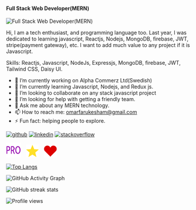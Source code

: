 #### Full Stack Web Developer(MERN)
![Full Stack Web Developer(MERN)](https://i.ibb.co/KbPJBxX/github.png)

Hi, 
I am a tech enthusiast, and programming language too. Last year, I was dedicated to learning javascript, Reactjs, Nodejs, MongoDB, firebase, JWT, stripe(payment gateway), etc. I want to add much value to any project if it is Javascript.

Skills: Reactjs, Javascript, NodeJs, Expressjs, MongoDB, firebase, JWT, Tailwind CSS, Daisy UI.

- 🔭 I’m currently working on Alpha Commerz Ltd(Swedish) 
- 🌱 I’m currently learning Javascript, Nodejs, and Redux js. 
- 👯 I’m looking to collaborate on any stack javascript project 
- 🤔 I’m looking for help with getting a friendly team. 
- 💬 Ask me about any MERN technology. 
- 📫 How to reach me: omarfarukesham@gmail.com 
- ⚡ Fun fact: helping people to explore. 


[<img src='https://cdn.jsdelivr.net/npm/simple-icons@3.0.1/icons/github.svg' alt='github' height='40'>](https://github.com/https://github.com/omarfarukesham)  [<img src='https://cdn.jsdelivr.net/npm/simple-icons@3.0.1/icons/linkedin.svg' alt='linkedin' height='40'>](https://www.linkedin.com/in/https://www.linkedin.com/in/omar-faruk-934176240//)  [<img src='https://cdn.jsdelivr.net/npm/simple-icons@3.0.1/icons/stackoverflow.svg' alt='stackoverflow' height='40'>](https://stackoverflow.com/users/https://stackoverflow.com/users/5261469/omarfaruk)  

<a href='https://github.com/pricing'><img src='https://raw.githubusercontent.com/acervenky/animated-github-badges/master/assets/pro.gif' width='40' height='40'></a> <a href='https://stars.github.com/'><img src='https://raw.githubusercontent.com/acervenky/animated-github-badges/master/assets/starbadge.gif' width='35' height='35'></a> <a href='https://docs.github.com/en/github/supporting-the-open-source-community-with-github-sponsors'><img src='https://raw.githubusercontent.com/acervenky/animated-github-badges/master/assets/sponsorbadge.gif' width='35' height='35'></a> 

[![Top Langs](https://github-readme-stats.vercel.app/api/top-langs/?username=omarfarukesham)](https://github.com/anuraghazra/github-readme-stats)

![GitHub Activity Graph](https://activity-graph.herokuapp.com/graph?username=omarfarukesham)  

![GitHub streak stats](https://github-readme-streak-stats.herokuapp.com/?user=omarfarukesham)  

![Profile views](https://gpvc.arturio.dev/omarfarukesham)  

